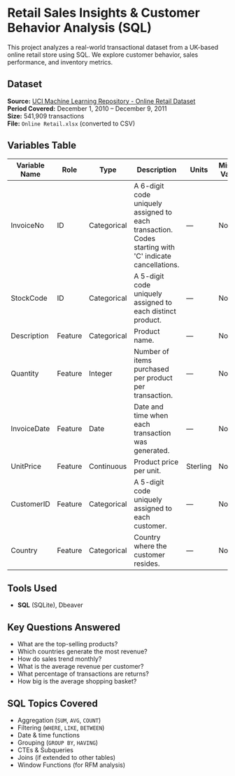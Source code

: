 # Retail Sales Insights & Customer Behavior Analysis (SQL)

This project analyzes a real-world transactional dataset from a UK-based online retail store using SQL. We explore customer behavior, sales performance, and inventory metrics.

## Dataset

**Source:** [UCI Machine Learning Repository - Online Retail Dataset](https://archive.ics.uci.edu/ml/datasets/Online+Retail)  
**Period Covered:** December 1, 2010 – December 9, 2011  
**Size:** 541,909 transactions  
**File:** `Online Retail.xlsx` (converted to CSV)

## Variables Table

| Variable Name | Role      | Type        | Description                                                                 | Units     | Missing Values |
|---------------|-----------|-------------|-----------------------------------------------------------------------------|-----------|----------------|
| InvoiceNo     | ID        | Categorical | A 6-digit code uniquely assigned to each transaction. Codes starting with 'C' indicate cancellations. | —         | No             |
| StockCode     | ID        | Categorical | A 5-digit code uniquely assigned to each distinct product.                  | —         | No             |
| Description   | Feature   | Categorical | Product name.                                                               | —         | No             |
| Quantity      | Feature   | Integer     | Number of items purchased per product per transaction.                      | —         | No             |
| InvoiceDate   | Feature   | Date        | Date and time when each transaction was generated.                          | —         | No             |
| UnitPrice     | Feature   | Continuous  | Product price per unit.                                                     | Sterling  | No             |
| CustomerID    | Feature   | Categorical | A 5-digit code uniquely assigned to each customer.                          | —         | No             |
| Country       | Feature   | Categorical | Country where the customer resides.                                         | —         | No             |

## Tools Used

- **SQL** (SQLite), Dbeaver
  
## Key Questions Answered

- What are the top-selling products?
- Which countries generate the most revenue?
- How do sales trend monthly?
- What is the average revenue per customer?
- What percentage of transactions are returns?
- How big is the average shopping basket?

## SQL Topics Covered

- Aggregation (`SUM`, `AVG`, `COUNT`)
- Filtering (`WHERE`, `LIKE`, `BETWEEN`)
- Date & time functions
- Grouping (`GROUP BY`, `HAVING`)
- CTEs & Subqueries
- Joins (if extended to other tables)
- Window Functions (for RFM analysis)
